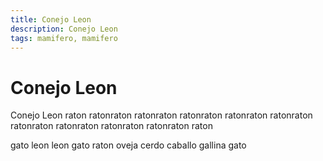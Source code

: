 ```yaml
---
title: Conejo Leon
description: Conejo Leon
tags: mamifero, mamifero
---
```


# Conejo Leon

Conejo Leon raton ratonraton ratonraton ratonraton ratonraton ratonraton ratonraton ratonraton ratonraton ratonraton raton

gato leon leon gato raton oveja cerdo caballo gallina gato